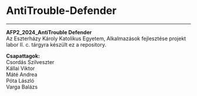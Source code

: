 # AntiTrouble-Defender

---

**AFP2_2024_AntiTrouble Defender**\
Az Eszterházy Károly Katolikus Egyetem, Alkalmazások fejlesztése projekt labor II. c. tárgyra készült ez a repository.

**Csapattagok:**\
Csordás Szilveszter\
Kállai Viktor\
Máté Andrea\
Póta László\
Varga Balázs
